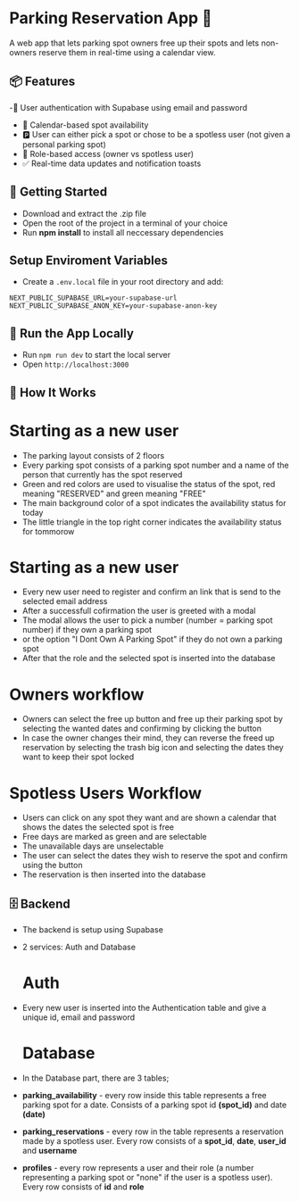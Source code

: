# Parking Reservation App 🚗

A web app that lets parking spot owners free up their spots and lets non-owners reserve them in real-time using a calendar view.

## 📦 Features
-👤 User authentication with Supabase using email and password
- 📅 Calendar-based spot availability
- 🅿️ User can either pick a spot or chose to be a spotless user (not given a personal parking spot)
- 🔐 Role-based access (owner vs spotless user)
- ✅ Real-time data updates and notification toasts

## 🚀 Getting Started
- Download and extract the .zip file
- Open the root of the project in a terminal of your choice
- Run **npm install** to install all neccessary dependencies

## Setup Enviroment Variables
- Create a `.env.local` file in your root directory and add:

```env
NEXT_PUBLIC_SUPABASE_URL=your-supabase-url
NEXT_PUBLIC_SUPABASE_ANON_KEY=your-supabase-anon-key
```

## 🧪 Run the App Locally
- Run `npm run dev` to start the local server
- Open `http://localhost:3000`


## 🧰 How It Works

# Starting as a new user
- The parking layout consists of 2 floors
- Every parking spot consists of a parking spot number and a name of the person that currently has the spot reserved
- Green and red colors are used to visualise the status of the spot, red meaning "RESERVED" and green meaning "FREE"
- The main background color of a spot indicates the availability status for today
- The little triangle in the top right corner indicates the availability status for tommorow

# Starting as a new user
- Every new user need to register and confirm an link that is send to the selected email address
- After a successfull cofirmation the user is greeted with a modal
- The modal allows the user to pick a number (number = parking spot number) if they own a parking spot
- or the option "I Dont Own A Parking Spot" if they do not own a parking spot
- After that the role and the selected spot is inserted into the database

# Owners workflow
- Owners can select the free up button and free up their parking spot by selecting the wanted dates and confirming by clicking the button
- In case the owner changes their mind, they can reverse the freed up reservation by selecting the trash big icon and selecting the dates they want to keep their spot locked

# Spotless Users Workflow
- Users can click on any spot they want and are shown a calendar that shows the dates the selected spot is free
- Free days are marked as green and are selectable
- The unavailable days are unselectable
- The user can select the dates they wish to reserve the spot and confirm using the button
- The reservation is then inserted into the database

## 🗄️ Backend
- The backend is setup using Supabase
- 2 services: Auth and Database

  # Auth
- Every new user is inserted into the Authentication table and give a unique id, email and password

  # Database
- In the Database part, there are 3 tables;
- **parking_availability** - every row inside this table represents a free parking spot for a date. Consists of a parking spot id **(spot_id)** and date **(date)**
- **parking_reservations** - every row in the table represents a reservation made by a spotless user. Every row consists of a **spot_id**, **date**, **user_id** and **username**
- **profiles** - every row represents a user and their role (a number representing a parking spot or "none" if the user is a spotless user). Every row consists of **id** and **role**
